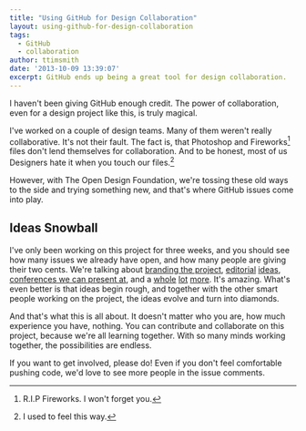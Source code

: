 ```yaml
---
title: "Using GitHub for Design Collaboration"
layout: using-github-for-design-collaboration
tags:
  - GitHub
  - collaboration
author: ttimsmith
date: '2013-10-09 13:39:07'
excerpt: GitHub ends up being a great tool for design collaboration.
---
```

I haven't been giving GitHub enough credit. The power of collaboration, even for a design project like this, is truly magical.

I've worked on a couple of design teams. Many of them weren't really collaborative. It's not their fault. The fact is, that Photoshop and Fireworks[^1] files don't lend themselves for collaboration. And to be honest, most of us Designers hate it when you touch our files.[^2]

However, with The Open Design Foundation, we're tossing these old ways to the side and trying something new, and that's where GitHub issues come into play.

## Ideas Snowball

I've only been working on this project for three weeks, and you should see how many issues we already have open, and how many people are giving their two cents. We're talking about [branding the project](https://github.com/DesignOpen/designopen.github.io/issues/33), [editorial](https://github.com/DesignOpen/designopen.github.io/issues/25) [ideas](https://github.com/DesignOpen/designopen.github.io/issues/35), [conferences we can present at](https://github.com/DesignOpen/designopen.github.io/issues/29), and a [whole](https://github.com/DesignOpen/designopen.github.io/issues/14) [lot](https://github.com/DesignOpen/designopen.github.io/issues/10) [more](https://github.com/DesignOpen/designopen.github.io/issues/19). It's amazing. What's even better is that ideas begin rough, and together with the other smart people working on the project, the ideas evolve and turn into diamonds.

And that's what this is all about. It doesn't matter who you are, how much experience you have, nothing. You can contribute and collaborate on this project, because we're all learning together.
With so many minds working together, the possibilities are endless.

If you want to get involved, please do! Even if you don't feel comfortable pushing code, we'd love to see more people in the issue comments.

[^1]: R.I.P Fireworks. I won't forget you.
[^2]: I used to feel this way.
